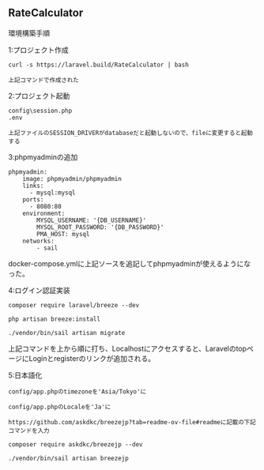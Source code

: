 ## RateCalculator

環境構築手順

1:プロジェクト作成

    curl -s https://laravel.build/RateCalculator | bash

    上記コマンドで作成された

2:プロジェクト起動

    config\session.php
    .env

    上記ファイルのSESSION_DRIVERがdatabaseだと起動しないので、fileに変更すると起動する
    
3:phpmyadminの追加

    phpmyadmin:
        image: phpmyadmin/phpmyadmin
        links:
          - mysql:mysql
        ports:
          - 8080:80
        environment:
            MYSQL_USERNAME: '{DB_USERNAME}'
            MYSQL_ROOT_PASSWORD: '{DB_PASSWORD}'
            PMA_HOST: mysql
        networks:
            - sail

docker-compose.ymlに上記ソースを追記してphpmyadminが使えるようになった。

4:ログイン認証実装

    composer require laravel/breeze --dev

    php artisan breeze:install

    ./vendor/bin/sail artisan migrate

上記コマンドを上から順に打ち、Localhostにアクセスすると、LaravelのtopページにLoginとregisterのリンクが追加される。

5:日本語化

    config/app.phpのtimezoneを'Asia/Tokyo'に

    config/app.phpのLocaleを'Ja'に

    https://github.com/askdkc/breezejp?tab=readme-ov-file#readmeに記載の下記コマンドを入力

    composer require askdkc/breezejp --dev

    ./vendor/bin/sail artisan breezejp